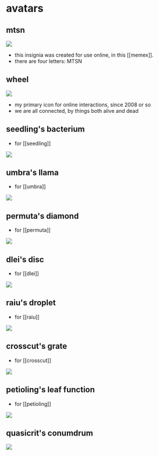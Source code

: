 # avatars

<style>
img.avatar { background-color: white }
</style>

##  mtsn

<img class="avatar" src="resources/img/metasyn.webp" />

* this insignia was created for use online, in this [[memex]].
* there are four letters: MTSN

## wheel

<img class="avatar" src="resources/img/metasyn-wheel.webp" />

* my primary icon for online interactions, since 2008 or so
* we are all connected, by things both alive and dead

## seedling's bacterium

* for [[seedling]]

<img class="avatar" src="resources/img/dithered_seedling.webp" />

## umbra's llama

* for [[umbra]]

<img class="avatar" src="resources/img/dithered_umbra.webp" />

## permuta's diamond

* for [[permuta]]

<img class="avatar" src="resources/img/dithered_permuta.webp" />

## dlei's disc

* for [[dlei]]

<img class="avatar" src="resources/img/dithered_dlei.webp" />

## raiu's droplet

* for [[raiu]]

<img class="avatar" src="resources/img/dithered_raiu.webp" />

## crosscut's grate

* for [[crosscut]]

<img class="avatar" src="resources/img/dithered_crosscut.webp" />

## petioling's leaf function

* for [[petioling]]

<img class="avatar" src="resources/img/dithered_petioling.webp" />

## quasicrit's conumdrum

<img class="avatar" src="resources/img/dithered_quasicrit.webp" />
